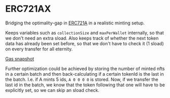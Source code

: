 # ERC721AX

Bridging the optimality-gap in [ERC721A](https://github.com/chiru-labs/ERC721A) in a realistic minting setup.

Keeps variables such as `collectionSize` and `maxPerWallet` internally, so that we don't need an extra sload. Also keeps track of whether the next token data has already been set before, so that we don't have to check it (1 sload) on every transfer for all eternity.

[Gas snapshot](.gas-snapshot)

Further optimization could be achieved by storing the number of minted nfts in a certain batch and then back-calculating if a certain tokenId is the last in the batch. I.e. if A mints 5 ids, `A 0 0 0 0` is stored. Now, if we transfer the last id in the batch, we know that the token following that one will have to be explicitly set, so we can skip an sload check.
